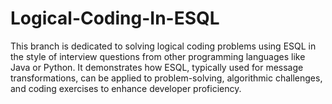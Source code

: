 # Logical-Coding-In-ESQL
This branch is dedicated to solving logical coding problems using ESQL in the style of interview questions from other programming languages like Java or Python. It demonstrates how ESQL, typically used for message transformations, can be applied to problem-solving, algorithmic challenges, and coding exercises to enhance developer proficiency.
